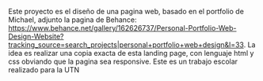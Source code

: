 Este proyecto es el diseño de una pagina web, basado en el portfolio de Michael, adjunto la pagina de Behance: https://www.behance.net/gallery/162626737/Personal-Portfolio-Web-Design-Website?tracking_source=search_projects|personal+portfolio+web+design&l=33.
La idea es realizar una copia exacta de esta landing page, con lenguaje html y css obviando que la pagina sea responsive.
Este es un trabajo escolar realizado para la UTN
